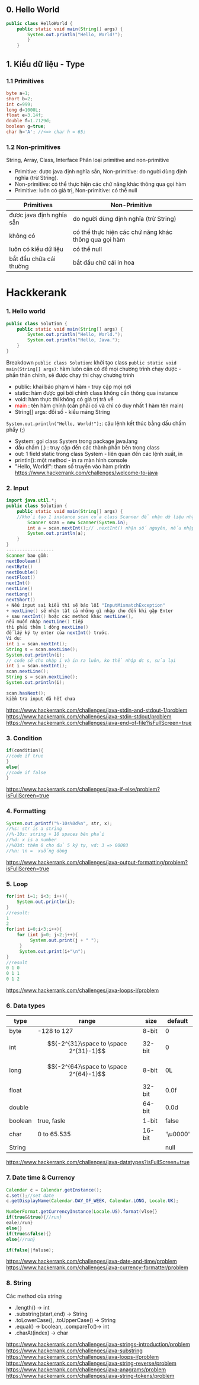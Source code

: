 


## 0. Hello World
```java
public class HelloWorld {
	public static void main(String[] args) {
		System.out.println("Hello, World!");
		}
	}
```


## 1. Kiểu dữ liệu - Type
### 1.1 Primitives
```java
byte a=1;
short b=2;
int c=999;
long d=1000L;
float e=3.14f;
double f=1.7129d;
boolean g=true;
char h='A'; //<=> char h = 65;

```
### 1.2 Non-primitives
String, Array, Class, Interface
Phân loại primitive and non-primitive
+ Primitive: được java định nghĩa sẵn, Non-primitive: do người dùng định nghĩa (trừ String).
+  Non-primitive: có thể thực hiện các chứ năng khác thông qua gọi hàm
+ Primitive: luôn có giá trị, Non-primitive: có thể null

| Primitives | Non-Primitive |
|--|--|
| được java định nghĩa sẵn | do người dùng định nghĩa (trừ String) 
|không có|có thể thực hiện các chứ năng khác thông qua gọi hàm|
| luôn có kiểu dữ liệu| có thể null|
|bắt đầu chữa cái thường| bắt đầu chữ cái in hoa|

# Hackkerank
### 1. Hello world
```java
public class Solution {
	public static void main(String[] args) {
		System.out.println("Hello, World.");
		System.out.println("Hello, Java.");
	}
}
```
Breakdown
```public class Solution```: khởi tạo class
```public static void main(String[] args)```: hàm luôn cần có để mọi chương trình chạy được - phần thân chính, sẽ được chạy thi chạy chương trình
+ public: khai báo phạm vi hàm - truy cập mọi nơi
+ static: hàm được gọi bởi chính class không cần thông qua instance
+ void: hàm thực thi không có giá trị trả về
+ <span style="color:red;">main </span>: tên hàm chính (cần phải có và chỉ có duy nhất 1 hàm tên main)
+ String[] args: đối số - kiểu mảng String

 ```System.out.println("Hello, World!");```: câu lệnh kết thúc bằng dấu chấm phẩy (;)
 + System: gọi class System trong package java.lang
 + dấu chấm (.) : truy cập đến các thành phần bên trong class
 + out: 1 field static trong class System - liên quan đến các lệnh xuất, in
 + println(): một method - in ra màn hình console
 + "Hello, World!": tham số truyền vào hàm println
 https://www.hackerrank.com/challenges/welcome-to-java
 
### 2. Input
```java
import java.util.*;
public class Solution {
    public static void main(String[] args) {
    //khởi tạo 1 instance scan của class Scanner để nhận dữ liệu nhập vào
        Scanner scan = new Scanner(System.in);
        int a = scan.nextInt();// .nextInt() nhận số nguyên, nếu nhập sai
        System.out.println(a);
    }
}
------------------
Scanner bao gồm:
nextBoolean()
nextByte()
nextDouble()
nextFloat()
nextInt()
nextLine()
nextLong()
nextShort()
+ Nếu input sai kiểu thì sẽ báo lỗi "InputMismatchException"
+ nextLine() sẽ nhận tất cả những gì nhập cho đến khi gặp Enter
+ sau nextInt() hoặc các method khác nextLine(),
nếu muốn nhập nextLine() tiếp
thì phải thêm 1 dòng nextLine()
đế lấy ký tự enter của nextInt() trước.
Ví dụ:
int i = scan.nextInt();
String s = scan.nextLine();
System.out.println(i);
// code sẽ cho nhập i và in ra luôn, ko thể nhập dc s, sửa lại
int i = scan.nextInt();
scan.nextLine();
String s = scan.nextLine();
System.out.println(i);

scan.hasNext();
kiểm tra input đã hết chưa
```
https://www.hackerrank.com/challenges/java-stdin-and-stdout-1/problem
https://www.hackerrank.com/challenges/java-stdin-stdout/problem
https://www.hackerrank.com/challenges/java-end-of-file?isFullScreen=true
### 3. Condition
```java
if(condition){
//code if true
}
else{
//code if false
}
```
https://www.hackerrank.com/challenges/java-if-else/problem?isFullScreen=true
### 4. Formatting
```java
System.out.printf("%-10s%0d%n", str, x);
//%s: str is a string
//%-10s: string + 10 spaces bên phải
//%d: x is a number
//%03d: thêm 0 cho đủ 5 ký tự, vd: 3 => 00003
//%n: \n =  xuống dòng
```
https://www.hackerrank.com/challenges/java-output-formatting/problem?isFullScreen=true
### 5. Loop
```java
for(int i=1; i<3; i++){
    System.out.println(i);
}
//result:
1
2
for(int i=0;i<3;i++){
	for (int j=0; j<2;j++){
         System.out.print(j + " ");
     }
     System.out.print(i+"\n");
}
//result
0 1 0
0 1 1
0 1 2
```
https://www.hackerrank.com/challenges/java-loops-i/problem
### 6. Data types
|type|range|size|default|
|--|--|--|--|
|byte|-128 to 127|8-bit|0
|int|$${-2^{31}\space to \space 2^{31}-1}$$|32-bit|0
|long|$${-2^{64}\space to \space 2^{64}-1}$$|8-bit|0L
|float||32-bit|0.0f
|double||64-bit|0.0d
|boolean|true, fasle|1-bit|false
|char|0 to 65.535|16-bit| '\u0000'
|String|||null
https://www.hackerrank.com/challenges/java-datatypes?isFullScreen=true
### 7. Date time & Currency
```java
Calendar c = Calendar.getInstance();
c.set();//set date
c.getDisplayName(Calendar.DAY_OF_WEEK, Calendar.LONG, Locale.UK);

NumberFormat.getCurrencyInstance(Locale.US).format(vlse{}
if(true&&true){//run}
eale)/run}
else{}
if(true&&false){}
else{//run}

if(false||faluse);
```
https://www.hackerrank.com/challenges/java-date-and-time/problem
https://www.hackerrank.com/challenges/java-currency-formatter/problem

### 8. String
Các method của string
+ .length() -> int
+ .substring(start,end) -> String
+ .toLowerCase(), .toUpperCase() -> String
+ .equal() -> boolean, .compareTo()-> int
+ .charAt(index) -> char

https://www.hackerrank.com/challenges/java-strings-introduction/problem
https://www.hackerrank.com/challenges/java-substring
https://www.hackerrank.com/challenges/java-loops-i/problem
https://www.hackerrank.com/challenges/java-string-reverse/problem
https://www.hackerrank.com/challenges/java-anagrams/problem
https://www.hackerrank.com/challenges/java-string-tokens/problem


